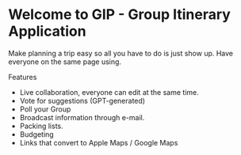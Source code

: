 # Welcome to GIP - Group Itinerary Application

Make planning a trip easy so all you have to do is just show up. 
Have everyone on the same page using.

Features

- Live collaboration, everyone can edit at the same time.
- Vote for suggestions (GPT-generated)
- Poll your Group
- Broadcast information through e-mail.
- Packing lists.
- Budgeting 
- Links that convert to Apple Maps / Google Maps

